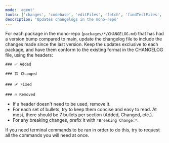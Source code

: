 ```yaml
---
mode: 'agent'
tools: ['changes', 'codebase', 'editFiles', 'fetch', 'findTestFiles', 'githubRepo', 'new', 'problems', 'runCommands', 'runTasks', 'search', 'searchResults', 'terminalLastCommand', 'terminalSelection', 'testFailure', 'usages', 'vscodeAPI']
description: 'Updates changelogs in the mono-repo'
---
```


For each package in the mono-repo (`packages/*/CHANGELOG.md`) that has had a version bump compared to main, update the changelog file to include the changes made since the last version. Keep the updates exclusive to each package, and have them conform to the existing format in the CHANGELOG file, using the headers:

```
### ✅ Added

### 🏗️ Changed

### 🩹 Fixed

### 🔥 Removed
```

- If a header doesn't need to be used, remove it. 
- For each set of bullets, try to keep them concise and easy to read. At most, there should be 7 bullets per section (Added, Changed, etc.).
- For any breaking changes, prefix it with `*Breaking Change:*`.

If you need terminal commands to be ran in order to do this, try to request all the commands you will need at once.
